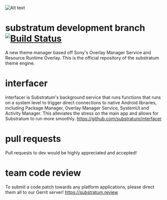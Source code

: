![Alt text](http://i.imgur.com/i3mO2Ao.png)

# substratum development branch [![Build Status](https://travis-ci.org/substratum/substratum.svg?branch=master)](https://travis-ci.org/substratum/substratum)
A new theme manager based off Sony's Overlay Manager Service and Resource Runtime Overlay. This is the official repository of the substratum theme engine.

# interfacer
interfacer is Substratum's background service that runs functions that runs on a system level to trigger direct connections to native Android libraries, including Package Manager, Overlay Manager Service, SystemUI and Activity Manager. This alleviates the stress on the main app and allows for Substratum to run more smoothly.
https://github.com/substratum/interfacer

# pull requests
Pull requests to dev would be highly appreciated and accepted!

# team code review
To submit a code patch towards any platform applications, please direct them all to our Gerrit server!
https://substratum.review
